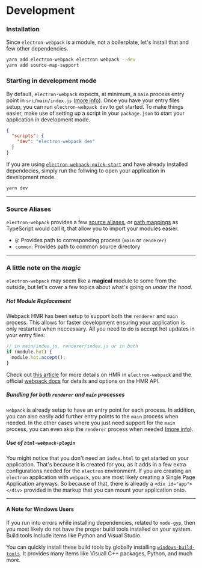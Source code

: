 # Development

### Installation
Since `electron-webpack` is a module, not a boilerplate, let's install that and few other dependencies.

```bash
yarn add electron-webpack electron webpack --dev
yarn add source-map-support
```

### Starting in development mode
By default, `electron-webpack` expects, at minimum, a `main` process entry point in `src/main/index.js` ([more info](./project-structure.md)). Once you have your entry files setup, you can run `electron-webpack dev` to get started. To make things easier, make use of setting up a script in your `package.json` to start your application in development mode.

```json
{
  "scripts": {
    "dev": "electron-webpack dev"
  }
}
```

If you are using [`electron-webpack-quick-start`](https://github.com/electron-userland/electron-webpack-quick-start) and have already installed dependecies, simply run the follwing to open your application in development mode.
```bash
yarn dev
```

---

### Source Aliases

`electron-webpack` provides a few [source aliases](https://webpack.js.org/configuration/resolve/#resolve-alias), or [path mappings](https://www.typescriptlang.org/docs/handbook/module-resolution.html#path-mapping) as TypeScript would call it, that allow you to import your modules easier.

* `@`: Provides path to corresponding process (`main` or `renderer`)
* `common`: Provides path to common source directory


---

### A little note on the *magic*
`electron-webpack` may seem like a **magical** module to some from the outside, but let's cover a few topics about what's going on *under the hood*.

##### Hot Module Replacement
Webpack HMR has been setup to support both the `renderer` and `main` process. This allows for faster development ensuring your application is only restarted when neccessary. All you need to do is accept hot updates in your entry files:

```js
// in main/index.js, renderer/index.js or in both
if (module.hot) {
  module.hot.accept();
}
```
Check out [this article](https://medium.com/@develar/electron-very-fast-developer-workflow-with-webpack-hmr-e2a2e23590ad) for more details on HMR in `electron-webpack` and the official [webpack docs](https://webpack.js.org/api/hot-module-replacement/) for details and options on the HMR API.

##### Bundling for both `renderer` and `main` processes
`webpack` is already setup to have an entry point for each process. In addition, you can also easily add further entry points to the `main` process when needed. In the other cases where you just need support for the `main` process, you can even skip the `renderer` process when needed ([more info](./configuration.md#source-directories)).

##### Use of `html-webpack-plugin`
You might notice that you don't need an `index.html` to get started on your application. That's because it is created for you, as it adds in a few extra configurations needed for the `electron` environment. If you are creating an `electron` application with `webpack`, you are most likely creating a Single Page Application anyways. So because of that, there is already a `<div id="app"></div>` provided in the markup that you can mount your application onto.

---

#### A Note for Windows Users

If you run into errors while installing dependencies, related to `node-gyp`, then you most likely do not have the proper build tools installed on your system. Build tools include items like Python and Visual Studio.

You can quickly install these build tools by globally installing [`windows-build-tools`](https://github.com/felixrieseberg/windows-build-tools). It provides many items like Visuall C++ packages, Python, and much more.

